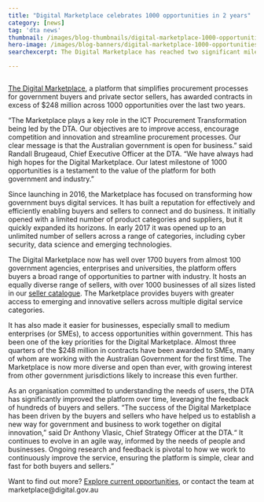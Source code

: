 ```yaml
---
title: "Digital Marketplace celebrates 1000 opportunities in 2 years"
category: [news]
tag: 'dta news'
thumbnail: /images/blog-thumbnails/digital-marketplace-1000-opportunities-thumb.jpg
hero-image: /images/blog-banners/digital-marketplace-1000-opportunities-hero.jpg
searchexcerpt: The Digital Marketplace has reached two significant milestones, celebrating its second anniversary while hosting more than 1000 opportunities for businesses of all sizes.

---
```

<figure>
  <img src="{{ site.url }}{{ site.baseurl }}{{ page.hero-image }}" alt=""/><br />
</figure>

<p><a href="https://marketplace.service.gov.au/">The Digital Marketplace</a>, a platform that simplifies procurement processes for government buyers and private sector sellers, has awarded contracts in excess of $248 million across 1000 opportunities over the last two years.</p>

<p>“The Marketplace plays a key role in the ICT Procurement Transformation being led by the DTA. Our objectives are to improve access, encourage competition and innovation and streamline procurement processes. Our clear message is that the Australian government is open for business.” said Randall Brugeaud, Chief Executive Officer at the DTA. “We have always had high hopes for the Digital Marketplace. Our latest milestone of 1000 opportunities is a testament to the value of the platform for both government and industry.”</p>

<p>Since launching in 2016, the Marketplace has focused on transforming how government buys digital services. It has built a reputation for effectively and efficiently enabling buyers and sellers to connect and do business. It initially opened with a limited number of product categories and suppliers, but it quickly expanded its horizons. In early 2017 it was opened up to an unlimited number of sellers across a range of categories, including cyber security, data science and emerging technologies.</p>

<p>The Digital Marketplace now has well over 1700 buyers from almost 100 government agencies, enterprises and universities, the platform offers buyers a broad range of opportunities to partner with industry. It hosts an equally diverse range of sellers, with over 1000 businesses of all sizes listed in our <a href="https://marketplace.service.gov.au/search/sellers">seller catalogue</a>. The Marketplace provides buyers with greater access to emerging and innovative sellers across multiple digital service categories.</p>

<p>It has also made it easier for businesses, especially small to medium enterprises (or SMEs), to access opportunities within government. This has been one of the key priorities for the Digital Marketplace. Almost three quarters of the $248 million in contracts have been awarded to SMEs, many of whom are working with the Australian Government for the first time. The Marketplace is now more diverse and open than ever, with growing interest from other government jurisdictions likely to increase this even further.</p>

<p>As an organisation committed to understanding the needs of users, the DTA has significantly improved the platform over time, leveraging the feedback of hundreds of buyers and sellers. “The success of the Digital Marketplace has been driven by the buyers and sellers who have helped us to establish a new way for government and business to work together on digital innovation,” said Dr Anthony Vlasic, Chief Strategy Officer at the DTA.“ It continues to evolve in an agile way, informed by the needs of people and businesses. Ongoing research and feedback is pivotal to how we work to continuously improve the service, ensuring the platform is simple, clear and fast for both buyers and sellers.”</p>

<p>Want to find out more? <a href="https://marketplace.service.gov.au/2/opportunities?status=live&amp;openTo=all">Explore current opportunities</a>, or contact the team at <a>marketplace@digital.gov.au</a></p>
